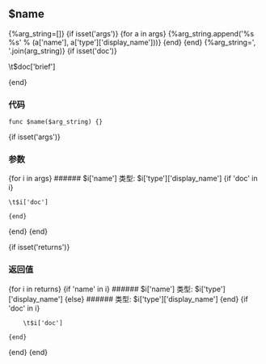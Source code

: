 ## $name
{%arg_string=[]}
{if isset('args')}
	{for a in args}
		{%arg_string.append('%s %s' % (a['name'], a['type']['display_name']))}
	{end}
{end}
{%arg_string=', '.join(arg_string)}
{if isset('doc')}

\t$doc['brief']

{end}
### 代码
```{go}
func $name($arg_string) {}
```

{if isset('args')}
### 参数
{for i in args}
	###### $i['name'] 类型: $i['type']['display_name']
	{if 'doc' in i}
	
	\t$i['doc']
	
	{end}
{end}
{end}

{if isset('returns')}
### 返回值
{for i in returns}
	{if 'name' in i}
		###### $i['name'] 类型: $i['type']['display_name']
	{else}
		###### 类型: $i['type']['display_name']
	{end}
	{if 'doc' in i}
	
		\t$i['doc']
	
	{end}
{end}
{end}
